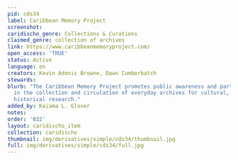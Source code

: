 ```yaml
---
pid: cds34
label: Caribbean Memory Project
screenshot: 
caridischo_genre: Collections & Curations
claimed_genre: collection of archives
link: https://www.caribbeanmemoryproject.com/
open_access: 'TRUE'
status: Active
language: en
creators: Kevin Adonis Browne, Dawn Cumberbatch
stewards: 
blurb: "​The Caribbean Memory Project promotes public awareness and participation
  in the collection and circulation of everyday archives for cultural, social, and
  historical research."
added_by: Kaiama L. Glover
notes: 
order: '032'
layout: caridischo_item
collection: caridischo
thumbnail: img/derivatives/simple/cds34/thumbnail.jpg
full: img/derivatives/simple/cds34/full.jpg
---
```


